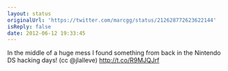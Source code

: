 ```yaml
---
layout: status
originalUrl: 'https://twitter.com/marcgg/status/212628772623622144'
isReply: false
date: 2012-06-12 19:33:45
---
```


In the middle of a huge mess I found something from back in the Nintendo DS hacking days! (cc @jlalleve) http://t.co/R9MJQJrf
